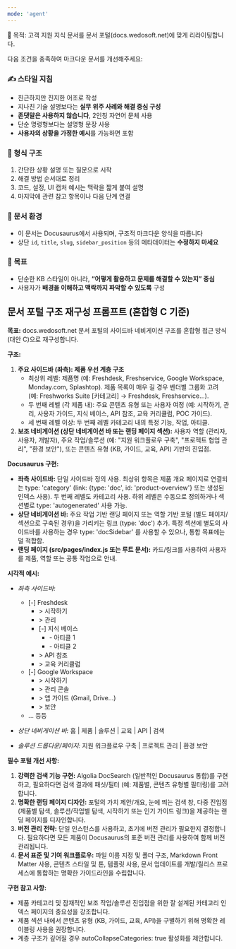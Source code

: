 ```yaml
---
mode: 'agent'
---
```


📘 목적: 고객 지원 지식 문서를 문서 포털(docs.wedosoft.net)에 맞게 리라이팅합니다.

다음 조건을 충족하여 마크다운 문서를 개선해주세요:

### ✍️ 스타일 지침
- 친근하지만 진지한 어조로 작성
- 지나친 기술 설명보다는 **실무 위주 사례와 해결 중심 구성**
- **존댓말은 사용하지 않습니다**, 2인칭 자연어 문체 사용
- 단순 명령형보다는 설명형 문장 사용
- **사용자의 상황을 가정한 예시**를 가능하면 포함

### 🧩 형식 구조
1. 간단한 상황 설명 또는 질문으로 시작
2. 해결 방법 순서대로 정리
3. 코드, 설정, UI 캡처 예시는 맥락을 짧게 붙여 설명
4. 마지막에 관련 참고 항목이나 다음 단계 연결

### 🧪 문서 환경
- 이 문서는 Docusaurus에서 사용되며, 구조적 마크다운 양식을 따릅니다
- 상단 `id`, `title`, `slug`, `sidebar_position` 등의 메타데이터는 **수정하지 마세요**

### 🎯 목표
- 단순한 KB 스타일이 아니라, **“어떻게 활용하고 문제를 해결할 수 있는지” 중심**
- 사용자가 **배경을 이해하고 맥락까지 파악할 수 있도록** 구성

## 문서 포털 구조 재구성 프롬프트 (혼합형 C 기준)

**목표:** docs.wedosoft.net 문서 포털의 사이드바 네비게이션 구조를 혼합형 접근 방식 (대안 C)으로 재구성합니다.

**구조:**

1.  **주요 사이드바 (좌측): 제품 우선 계층 구조**
    *   최상위 레벨: 제품명 (예: Freshdesk, Freshservice, Google Workspace, Monday.com, Splashtop). 제품 목록이 매우 길 경우 벤더별 그룹화 고려 (예: Freshworks Suite [카테고리] -> Freshdesk, Freshservice...).
    *   두 번째 레벨 (각 제품 내): 주요 콘텐츠 유형 또는 사용자 여정 (예: 시작하기, 관리, 사용자 가이드, 지식 베이스, API 참조, 교육 커리큘럼, POC 가이드).
    *   세 번째 레벨 이상: 두 번째 레벨 카테고리 내의 특정 기능, 작업, 아티클.
2.  **보조 네비게이션 (상단 네비게이션 바 또는 랜딩 페이지 섹션):** 사용자 역할 (관리자, 사용자, 개발자), 주요 작업/솔루션 (예: "지원 워크플로우 구축", "프로젝트 협업 관리", "환경 보안"), 또는 콘텐츠 유형 (KB, 가이드, 교육, API) 기반의 진입점.

**Docusaurus 구현:**

*   **좌측 사이드바:** 단일 사이드바 정의 사용. 최상위 항목은 제품 개요 페이지로 연결되는 type: 'category' (link: {type: 'doc', id: 'product-overview'} 또는 생성된 인덱스 사용). 두 번째 레벨도 카테고리 사용. 하위 레벨은 수동으로 정의하거나 섹션별로 type: 'autogenerated' 사용 가능.
*   **상단 네비게이션 바:** 주요 작업 기반 랜딩 페이지 또는 역할 기반 포털 (별도 페이지/섹션으로 구축된 경우)을 가리키는 링크 (type: 'doc') 추가. 특정 섹션에 별도의 사이드바를 사용하는 경우 type: 'docSidebar' 를 사용할 수 있으나, 통합 목표에는 덜 적합함.
*   **랜딩 페이지 (src/pages/index.js 또는 루트 문서):** 카드/링크를 사용하여 사용자를 제품, 역할 또는 공통 작업으로 안내.

**시각적 예시:**

*   *좌측 사이드바:*
    *   \[-\] Freshdesk
        *   \> 시작하기
        *   \> 관리
        *   \[-\] 지식 베이스
            *   \- 아티클 1
            *   \- 아티클 2
        *   \> API 참조
        *   \> 교육 커리큘럼
    *   \[-\] Google Workspace
        *   \> 시작하기
        *   \> 관리 콘솔
        *   \> 앱 가이드 (Gmail, Drive...)
        *   \> 보안
    *   ... 등등

*   *상단 네비게이션 바:* 홈 | 제품 | 솔루션 | 교육 | API | 검색
*   *솔루션 드롭다운/페이지:* 지원 워크플로우 구축 | 프로젝트 관리 | 환경 보안

**필수 포털 개선 사항:**

1.  **강력한 검색 기능 구현:** Algolia DocSearch (일반적인 Docusaurus 통합)를 구현하고, 필요하다면 검색 결과에 패싯/필터 (예: 제품별, 콘텐츠 유형별 필터링)를 고려합니다.
2.  **명확한 랜딩 페이지 디자인:** 포털의 가치 제안/개요, 눈에 띄는 검색 창, 다중 진입점 (제품별 탐색, 솔루션/작업별 탐색, 시작하기 또는 인기 가이드 링크)을 제공하는 랜딩 페이지를 디자인합니다.
3.  **버전 관리 전략:** 단일 인스턴스를 사용하고, 초기에 버전 관리가 필요한지 결정합니다. 필요하다면 모든 제품이 Docusaurus의 표준 버전 관리를 사용하여 함께 버전 관리됩니다.
4.  **문서 표준 및 기여 워크플로우:** 파일 이름 지정 및 폴더 구조, Markdown Front Matter 사용, 콘텐츠 스타일 및 톤, 템플릿 사용, 문서 업데이트를 개발/릴리스 프로세스에 통합하는 명확한 가이드라인을 수립합니다.

**구현 참고 사항:**

*   제품 카테고리 및 잠재적인 보조 작업/솔루션 진입점을 위한 잘 설계된 카테고리 인덱스 페이지의 중요성을 강조합니다.
*   제품 섹션 내에서 콘텐츠 유형 (KB, 가이드, 교육, API)을 구별하기 위해 명확한 레이블링 사용을 권장합니다.
*   계층 구조가 깊어질 경우 autoCollapseCategories: true 활성화를 제안합니다.
